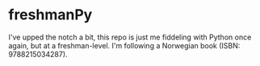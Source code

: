 # freshmanPy
I've upped the notch a bit, this repo is just me fiddeling with Python once again, but at a freshman-level.
I'm following a Norwegian book (ISBN: 9788215034287).

